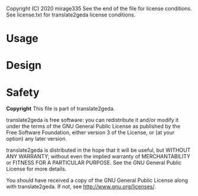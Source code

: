 Copyright (C) 2020 mirage335
See the end of the file for license conditions.
See license.txt for translate2geda license conditions.

# Usage


# Design


# Safety


__Copyright__
This file is part of translate2geda.

translate2geda is free software: you can redistribute it and/or modify
it under the terms of the GNU General Public License as published by
the Free Software Foundation, either version 3 of the License, or
(at your option) any later version.

translate2geda is distributed in the hope that it will be useful,
but WITHOUT ANY WARRANTY; without even the implied warranty of
MERCHANTABILITY or FITNESS FOR A PARTICULAR PURPOSE.  See the
GNU General Public License for more details.

You should have received a copy of the GNU General Public License
along with translate2geda.  If not, see <http://www.gnu.org/licenses/>.
